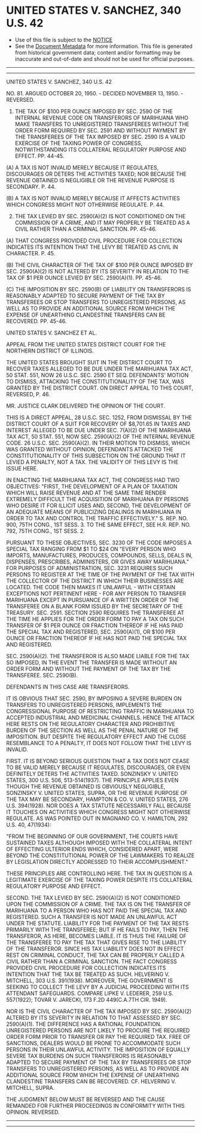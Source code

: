---
---

# UNITED STATES V. SANCHEZ, 340 U.S. 42

* Use of this file is subject to the [NOTICE](https://github.com/publicdocs/notice/blob/master/NOTICE)
* See the [Document Metadata](../../../) for more information.
  This file is generated from historical government data; content and/or formatting may be inaccurate and out-of-date and should not be used for official purposes.

----------
----------

UNITED STATES V. SANCHEZ, 340 U.S. 42

NO. 81.  ARGUED OCTOBER 20, 1950.  - DECIDED NOVEMBER 13, 1950.  - REVERSED.

1.  THE TAX OF $100 PER OUNCE IMPOSED BY SEC. 2590 OF THE INTERNAL REVENUE CODE ON TRANSFERORS OF MARIHUANA WHO MAKE TRANSFERS TO UNREGISTERED TRANSFEREES WITHOUT THE ORDER FORM REQUIRED BY SEC. 2591 AND WITHOUT PAYMENT BY THE TRANSFEREES OF THE TAX IMPOSED BY SEC. 2590 IS A VALID EXERCISE OF THE TAXING POWER OF CONGRESS, NOTWITHSTANDING ITS COLLATERAL REGULATORY PURPOSE AND EFFECT.  PP. 44-45.

(A)  A TAX IS NOT INVALID MERELY BECAUSE IT REGULATES, DISCOURAGES OR DETERS THE ACTIVITIES TAXED; NOR BECAUSE THE REVENUE OBTAINED IS NEGLIGIBLE OR THE REVENUE PURPOSE IS SECONDARY.  P. 44.

(B)  A TAX IS NOT INVALID MERELY BECAUSE IT AFFECTS ACTIVITIES WHICH CONGRESS MIGHT NOT OTHERWISE REGULATE.  P. 44.

2.  THE TAX LEVIED BY SEC. 2590(A)(2) IS NOT CONDITIONED ON THE COMMISSION OF A CRIME, AND IT MAY PROPERLY BE TREATED AS A CIVIL RATHER THAN A CRIMINAL SANCTION.  PP. 45-46.

(A)  THAT CONGRESS PROVIDED CIVIL PROCEDURE FOR COLLECTION INDICATES ITS INTENTION THAT THE LEVY BE TREATED AS CIVIL IN CHARACTER.  P. 45.

(B)  THE CIVIL CHARACTER OF THE TAX OF $100 PER OUNCE IMPOSED BY SEC. 2590(A)(2) IS NOT ALTERED BY ITS SEVERITY IN RELATION TO THE TAX OF $1 PER OUNCE LEVIED BY SEC. 2590(A)(1).  PP. 45-46.

(C)  THE IMPOSITION BY SEC. 2590(B) OF LIABILITY ON TRANSFERORS IS REASONABLY ADAPTED TO SECURE PAYMENT OF THE TAX BY TRANSFEREES OR STOP TRANSFERS TO UNREGISTERED PERSONS, AS WELL AS TO PROVIDE AN ADDITIONAL SOURCE FROM WHICH THE EXPENSE OF UNEARTHING CLANDESTINE TRANSFERS CAN BE RECOVERED.  PP. 45-46.

UNITED STATES V. SANCHEZ ET AL.

APPEAL FROM THE UNITED STATES DISTRICT COURT FOR THE NORTHERN DISTRICT OF ILLINOIS.

THE UNITED STATES BROUGHT SUIT IN THE DISTRICT COURT TO RECOVER TAXES ALLEGED TO BE DUE UNDER THE MARIHUANA TAX ACT, 50 STAT. 551, NOW 26 U.S.C. SEC. 2590 ET SEQ. DEFENDANTS' MOTION TO DISMISS, ATTACKING THE CONSTITUTIONALITY OF THE TAX, WAS GRANTED BY THE DISTRICT COURT.  ON DIRECT APPEAL TO THIS COURT, REVERSED, P. 46.

MR. JUSTICE CLARK DELIVERED THE OPINION OF THE COURT.

THIS IS A DIRECT APPEAL, 28 U.S.C. SEC. 1252, FROM DISMISSAL BY THE DISTRICT COURT OF A SUIT FOR RECOVERY OF $8,701.65 IN TAXES AND INTEREST ALLEGED TO BE DUE UNDER SEC. 7(A)(2) OF THE MARIHUANA TAX ACT, 50 STAT. 551, NOW SEC. 2590(A)(2) OF THE INTERNAL REVENUE CODE.  26 U.S.C. SEC. 2590(A)(2).  IN THEIR MOTION TO DISMISS, WHICH WAS GRANTED WITHOUT OPINION, DEFENDANTS ATTACKED THE CONSTITUTIONALITY OF THIS SUBSECTION ON THE GROUND THAT IT LEVIED A PENALTY, NOT A TAX.  THE VALIDITY OF THIS LEVY IS THE ISSUE HERE.

IN ENACTING THE MARIHUANA TAX ACT, THE CONGRESS HAD TWO OBJECTIVES: "FIRST, THE DEVELOPMENT OF A PLAN OF TAXATION WHICH WILL RAISE REVENUE AND AT THE SAME TIME RENDER EXTREMELY DIFFICULT THE ACQUISITION OF MARIHUANA BY PERSONS WHO DESIRE IT FOR ILLICIT USES AND, SECOND, THE DEVELOPMENT OF AN ADEQUATE MEANS OF PUBLICIZING DEALINGS IN MARIHUANA IN ORDER TO TAX AND CONTROL THE TRAFFIC EFFECTIVELY."  S. REP. NO. 900, 75TH CONG., 1ST SESS. 3.  TO THE SAME EFFECT, SEE H.R. REP. NO. 792, 75TH CONG., 1ST SESS. 2.

PURSUANT TO THESE OBJECTIVES, SEC. 3230 OF THE CODE IMPOSES A SPECIAL TAX RANGING FROM $1 TO $24 ON "EVERY PERSON WHO IMPORTS, MANUFACTURES, PRODUCES, COMPOUNDS, SELLS, DEALS IN, DISPENSES, PRESCRIBES, ADMINISTERS, OR GIVES AWAY MARIHUANA."  FOR PURPOSES OF ADMINISTRATION, SEC. 3231 REQUIRES SUCH PERSONS TO REGISTER AT THE TIME OF THE PAYMENT OF THE TAX WITH THE COLLECTOR OF THE DISTRICT IN WHICH THEIR BUSINESSES ARE LOCATED.  THE CODE THEN MAKES IT UNLAWFUL - WITH CERTAIN EXCEPTIONS NOT PERTINENT HERE - FOR ANY PERSON TO TRANSFER MARIHUANA EXCEPT IN PURSUANCE OF A WRITTEN ORDER OF THE TRANSFEREE ON A BLANK FORM ISSUED BY THE SECRETARY OF THE TREASURY.  SEC. 2591.  SECTION 2590 REQUIRES THE TRANSFEREE AT THE TIME HE APPLIES FOR THE ORDER FORM TO PAY A TAX ON SUCH TRANSFER OF $1 PER OUNCE OR FRACTION THEREOF IF HE HAS PAID THE SPECIAL TAX AND REGISTERED, SEC. 2590(A)(1), OR $100 PER OUNCE OR FRACTION THEREOF IF HE HAS NOT PAID THE SPECIAL TAX AND REGISTERED.

SEC. 2590(A)(2).  THE TRANSFEROR IS ALSO MADE LIABLE FOR THE TAX SO IMPOSED, IN THE EVENT THE TRANSFER IS MADE WITHOUT AN ORDER FORM AND WITHOUT THE PAYMENT OF THE TAX BY THE TRANSFEREE.  SEC. 2590(B).

DEFENDANTS IN THIS CASE ARE TRANSFERORS.

IT IS OBVIOUS THAT SEC. 2590, BY IMPOSING A SEVERE BURDEN ON TRANSFERS TO UNREGISTERED PERSONS, IMPLEMENTS THE CONGRESSIONAL PURPOSE OF RESTRICTING TRAFFIC IN MARIHUANA TO ACCEPTED INDUSTRIAL AND MEDICINAL CHANNELS.  HENCE THE ATTACK HERE RESTS ON THE REGULATORY CHARACTER AND PROHIBITIVE BURDEN OF THE SECTION AS WELL AS THE PENAL NATURE OF THE IMPOSITION.  BUT DESPITE THE REGULATORY EFFECT AND THE CLOSE RESEMBLANCE TO A PENALTY, IT DOES NOT FOLLOW THAT THE LEVY IS INVALID.

FIRST.  IT IS BEYOND SERIOUS QUESTION THAT A TAX DOES NOT CEASE TO BE VALID MERELY BECAUSE IT REGULATES, DISCOURAGES, OR EVEN DEFINITELY DETERS THE ACTIVITIES TAXED.  SONZINSKY V. UNITED STATES, 300 U.S. 506, 513-514(1937).  THE PRINCIPLE APPLIES EVEN THOUGH THE REVENUE OBTAINED IS OBVIOUSLY NEGLIGIBLE, SONZINSKY V. UNITED STATES, SUPRA, OR THE REVENUE PURPOSE OF THE TAX MAY BE SECONDARY, HAMPTON & CO. V. UNITED STATES, 276 U.S. 394(1928).  NOR DOES A TAX STATUTE NECESSARILY FALL BECAUSE IT TOUCHES ON ACTIVITIES WHICH CONGRESS MIGHT NOT OTHERWISE REGULATE.  AS WAS POINTED OUT IN MAGNANO CO. V. HAMILTON, 292 U.S. 40, 47(1934):

"FROM THE BEGINNING OF OUR GOVERNMENT, THE COURTS HAVE SUSTAINED TAXES ALTHOUGH IMPOSED WITH THE COLLATERAL INTENT OF EFFECTING ULTERIOR ENDS WHICH, CONSIDERED APART, WERE BEYOND THE CONSTITUTIONAL POWER OF THE LAWMAKERS TO REALIZE BY LEGISLATION DIRECTLY ADDRESSED TO THEIR ACCOMPLISHMENT."

THESE PRINCIPLES ARE CONTROLLING HERE.  THE TAX IN QUESTION IS A LEGITIMATE EXERCISE OF THE TAXING POWER DESPITE ITS COLLATERAL REGULATORY PURPOSE AND EFFECT.

SECOND.  THE TAX LEVIED BY SEC. 2590(A)(2) IS NOT CONDITIONED UPON THE COMMISSION OF A CRIME.  THE TAX IS ON THE TRANSFER OF MARIHUANA TO A PERSON WHO HAS NOT PAID THE SPECIAL TAX AND REGISTERED.  SUCH A TRANSFER IS NOT MADE AN UNLAWFUL ACT UNDER THE STATUTE.  LIABILITY FOR THE PAYMENT OF THE TAX RESTS PRIMARILY WITH THE TRANSFEREE; BUT IF HE FAILS TO PAY, THEN THE TRANSFEROR, AS HERE, BECOMES LIABLE.  IT IS THUS THE FAILURE OF THE TRANSFEREE TO PAY THE TAX THAT GIVES RISE TO THE LIABILITY OF THE TRANSFEROR.  SINCE HIS TAX LIABILITY DOES NOT IN EFFECT REST ON CRIMINAL CONDUCT, THE TAX CAN BE PROPERLY CALLED A CIVIL RATHER THAN A CRIMINAL SANCTION.  THE FACT CONGRESS PROVIDED CIVIL PROCEDURE FOR COLLECTION INDICATES ITS INTENTION THAT THE TAX BE TREATED AS SUCH.  HELVERING V. MITCHELL, 303 U.S. 391(1938).  MOREOVER, THE GOVERNMENT IS SEEKING TO COLLECT THE LEVY BY A JUDICIAL PROCEEDING WITH ITS ATTENDANT SAFEGUARDS.  COMPARE LIPKE V. LEDERER, 259 U.S. 557(1922); TOVAR V. JARECKI, 173 F.2D 449(C.A.7TH CIR. 1949).

NOR IS THE CIVIL CHARACTER OF THE TAX IMPOSED BY SEC. 2590(A)(2) ALTERED BY ITS SEVERITY IN RELATION TO THAT ASSESSED BY SEC. 2590(A)(1).  THE DIFFERENCE HAS A RATIONAL FOUNDATION.  UNREGISTERED PERSONS ARE NOT LIKELY TO PROCURE THE REQUIRED ORDER FORM PRIOR TO TRANSFER OR PAY THE REQUIRED TAX.  FREE OF SANCTIONS, DEALERS WOULD BE PRONE TO ACCOMMODATE SUCH PERSONS IN THEIR UNLAWFUL ACTIVITY.  THE IMPOSITION OF EQUALLY SEVERE TAX BURDENS ON SUCH TRANSFERORS IS REASONABLY ADAPTED TO SECURE PAYMENT OF THE TAX BY TRANSFEREES OR STOP TRANSFERS TO UNREGISTERED PERSONS, AS WELL AS TO PROVIDE AN ADDITIONAL SOURCE FROM WHICH THE EXPENSE OF UNEARTHING CLANDESTINE TRANSFERS CAN BE RECOVERED.  CF. HELVERING V. MITCHELL, SUPRA.

THE JUDGMENT BELOW MUST BE REVERSED AND THE CAUSE REMANDED FOR FURTHER PROCEEDINGS IN CONFORMITY WITH THIS OPINION.  REVERSED.


----------
----------

